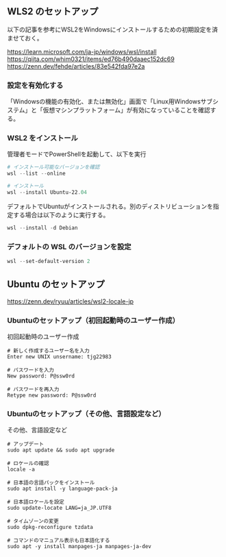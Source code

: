 ## WLS2 のセットアップ

以下の記事を参考にWSL2をWindowsにインストールするための初期設定を済ませておく。

https://learn.microsoft.com/ja-jp/windows/wsl/install
https://qiita.com/whim0321/items/ed76b490daaec152dc69
https://zenn.dev/fehde/articles/83e542fda97e2a

### 設定を有効化する

「Windowsの機能の有効化、または無効化」画面で「Linux用Windowsサブシステム」と「仮想マシンプラットフォーム」が有効になっていることを確認する。

### WSL2 をインストール

管理者モードでPowerShellを起動して、以下を実行

```Powershell
# インストール可能なバージョンを確認 
wsl --list --online

# インストール
wsl --install Ubuntu-22.04
```

デフォルトでUbuntuがインストールされる。別のディストリビューションを指定する場合は以下のように実行する。

```PowerShell
wsl --install -d Debian
```

### デフォルトの WSL のバージョンを設定 

```PowerShell
wsl --set-default-version 2
```

## Ubuntu のセットアップ 

https://zenn.dev/ryuu/articles/wsl2-locale-jp

### Ubuntuのセットアップ（初回起動時のユーザー作成）

初回起動時のユーザー作成

```shell
# 新しく作成するユーザー名を入力
Enter new UNIX unsername: tjg22983

# パスワードを入力
New password: P@ssw0rd

# パスワードを再入力
Retype new password: P@ssw0rd
```

### Ubuntuのセットアップ（その他、言語設定など）

その他、言語設定など

```shell
# アップデート 
sudo apt update && sudo apt upgrade 

# ロケールの確認
locale -a

# 日本語の言語パックをインストール 
sudo apt install -y language-pack-ja

# 日本語ロケールを設定 
sudo update-locate LANG=ja_JP.UTF8

# タイムゾーンの変更
sudo dpkg-reconfigure tzdata

# コマンドのマニュアル表示も日本語化する
sudo apt -y install manpages-ja manpages-ja-dev
```
